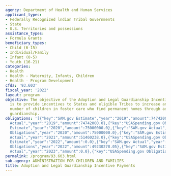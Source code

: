 ```yaml
---
agency: Department of Health and Human Services
applicant_types:
- Federally Recognized lndian Tribal Governments
- State
- U.S. Territories and possessions
assistance_types:
- Formula Grants
beneficiary_types:
- Child (6-15)
- Individual/Family
- Infant (0-5)
- Youth (16-21)
categories:
- Health
- Health - Maternity, Infants, Children
- Health - Program Development
cfda: '93.603'
fiscal_year: '2022'
layout: program
objective: The objective of the Adoption and Legal Guardianship Incentives program
  is to provide incentives to States and eligible Tribes to increase annually the
  number of children in foster care who find permanent homes through adoption or legal
  guardianship.
obligations: '[{"key":"SAM.gov Estimate","year":"2019","amount":74742000.0},{"key":"SAM.gov
  Actual","year":"2019","amount":74742000.0},{"key":"USASpending.gov Obligations","year":"2019","amount":74696305.0},{"key":"SAM.gov
  Estimate","year":"2020","amount":75000000.0},{"key":"SAM.gov Actual","year":"2020","amount":75000000.0},{"key":"USASpending.gov
  Obligations","year":"2020","amount":75000000.0},{"key":"SAM.gov Estimate","year":"2021","amount":75000000.0},{"key":"SAM.gov
  Actual","year":"2021","amount":51460238.0},{"key":"USASpending.gov Obligations","year":"2021","amount":50980761.0},{"key":"SAM.gov
  Estimate","year":"2022","amount":0.0},{"key":"SAM.gov Actual","year":"2022","amount":55547000.0},{"key":"USASpending.gov
  Obligations","year":"2022","amount":49230278.05},{"key":"SAM.gov Estimate","year":"2023","amount":117992262.0},{"key":"SAM.gov
  Actual","year":"2023","amount":0.0},{"key":"USASpending.gov Obligations","year":"2023","amount":-9067627.82}]'
permalink: /program/93.603.html
sub-agency: ADMINISTRATION FOR CHILDREN AND FAMILIES
title: Adoption and Legal Guardianship Incentive Payments
---
```

